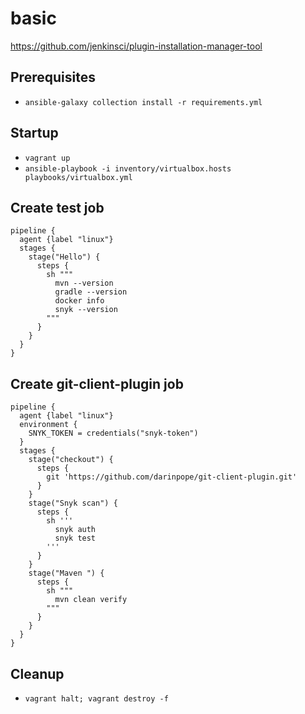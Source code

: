 # basic

https://github.com/jenkinsci/plugin-installation-manager-tool

## Prerequisites

* `ansible-galaxy collection install -r requirements.yml`

## Startup

* `vagrant up`
* `ansible-playbook -i inventory/virtualbox.hosts playbooks/virtualbox.yml`

## Create test job

```
pipeline {
  agent {label "linux"}
  stages {
    stage("Hello") {
      steps {
        sh """
          mvn --version
          gradle --version
          docker info
          snyk --version
        """
      }
    }
  }
}
```

## Create git-client-plugin job

```
pipeline {
  agent {label "linux"}
  environment {
    SNYK_TOKEN = credentials("snyk-token")
  }
  stages {
    stage("checkout") {
      steps {
        git 'https://github.com/darinpope/git-client-plugin.git'
      }
    }
    stage("Snyk scan") {
      steps {
        sh '''
          snyk auth
          snyk test
        '''
      }
    }
    stage("Maven ") {
      steps {
        sh """
          mvn clean verify
        """
      }
    }
  }
}
```

## Cleanup

* `vagrant halt; vagrant destroy -f`